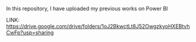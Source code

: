 In this repository, I have uploaded my previous works on Power BI 

LINK: https://drive.google.com/drive/folders/1oJ2BkwctLt8J52OwgzkyoHXEBtvhCwFp?usp=sharing
